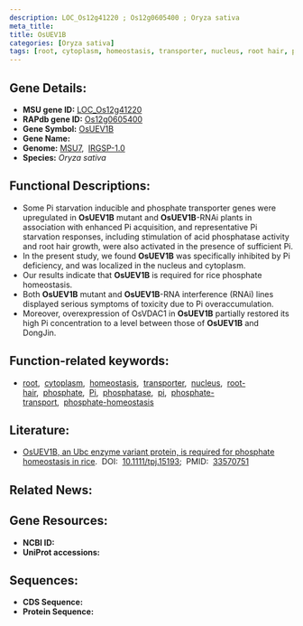 ```yaml
---
description: LOC_Os12g41220 ; Os12g0605400 ; Oryza sativa
meta_title:
title: OsUEV1B
categories: [Oryza sativa]
tags: [root, cytoplasm, homeostasis, transporter, nucleus, root hair, phosphate, Pi, phosphatase,  pi , phosphate transport, phosphate homeostasis]
---
```


## Gene Details:
- **MSU gene ID:** [LOC_Os12g41220](http://rice.uga.edu/cgi-bin/ORF_infopage.cgi?orf=LOC_Os12g41220)  
- **RAPdb gene ID:** [Os12g0605400](https://rapdb.dna.affrc.go.jp/locus/?name=Os12g0605400)  
- **Gene Symbol:** <u>OsUEV1B</u>
- **Gene Name:**
- **Genome:**  [MSU7](http://rice.uga.edu/),&nbsp;&nbsp;[IRGSP-1.0](https://rapdb.dna.affrc.go.jp/download/irgsp1.html)
- **Species:** *Oryza sativa*

## Functional Descriptions:
   - Some Pi starvation inducible and phosphate transporter genes were upregulated in **OsUEV1B** mutant and **OsUEV1B**-RNAi plants in association with enhanced Pi acquisition, and representative Pi starvation responses, including stimulation of acid phosphatase activity and root hair growth, were also activated in the presence of sufficient Pi.
   - In the present study, we found **OsUEV1B** was specifically inhibited by Pi deficiency, and was localized in the nucleus and cytoplasm.
   - Our results indicate that **OsUEV1B** is required for rice phosphate homeostasis.
   - Both **OsUEV1B** mutant and **OsUEV1B**-RNA interference (RNAi) lines displayed serious symptoms of toxicity due to Pi overaccumulation.
   - Moreover, overexpression of OsVDAC1 in **OsUEV1B** partially restored its high Pi concentration to a level between those of **OsUEV1B** and DongJin.

## Function-related keywords:
   - [root](/tags/root/),&nbsp;&nbsp;[cytoplasm](/tags/cytoplasm/),&nbsp;&nbsp;[homeostasis](/tags/homeostasis/),&nbsp;&nbsp;[transporter](/tags/transporter/),&nbsp;&nbsp;[nucleus](/tags/nucleus/),&nbsp;&nbsp;[root-hair](/tags/root-hair/),&nbsp;&nbsp;[phosphate](/tags/phosphate/),&nbsp;&nbsp;[Pi](/tags/Pi/),&nbsp;&nbsp;[phosphatase](/tags/phosphatase/),&nbsp;&nbsp;[pi](/tags/pi/),&nbsp;&nbsp;[phosphate-transport](/tags/phosphate-transport/),&nbsp;&nbsp;[phosphate-homeostasis](/tags/phosphate-homeostasis/)

## Literature:
   - [OsUEV1B, an Ubc enzyme variant protein, is required for phosphate homeostasis in rice](https://www.doi.org/10.1111/tpj.15193).&nbsp;&nbsp;DOI:&nbsp;&nbsp;[10.1111/tpj.15193](https://www.doi.org/10.1111/tpj.15193);&nbsp;&nbsp;PMID:&nbsp;&nbsp;[33570751](https://pubmed.ncbi.nlm.nih.gov/33570751/)

## Related News:

## Gene Resources:
- **NCBI ID:**  []()
- **UniProt accessions:** [](https://www.uniprot.org/uniprotkb//entry)

## Sequences:
- **CDS Sequence:**
- **Protein Sequence:**
